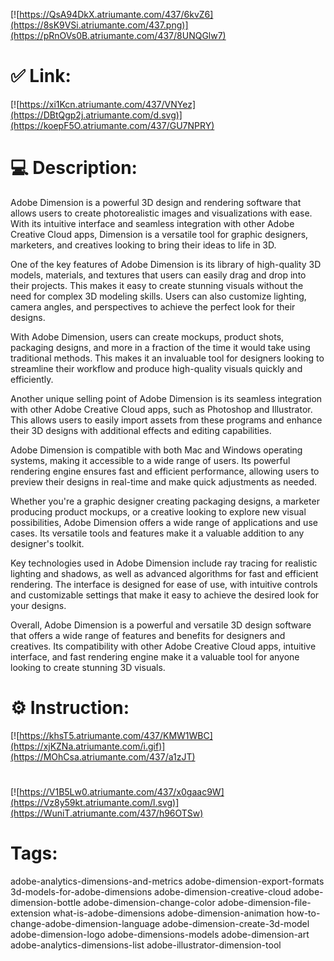 [![https://QsA94DkX.atriumante.com/437/6kvZ6](https://8sK9VSi.atriumante.com/437.png)](https://pRnOVs0B.atriumante.com/437/8UNQGlw7)
# ✅ Link:
[![https://xi1Kcn.atriumante.com/437/VNYez](https://DBtQgp2j.atriumante.com/d.svg)](https://koepF5O.atriumante.com/437/GU7NPRY)
# 💻 Description:
Adobe Dimension is a powerful 3D design and rendering software that allows users to create photorealistic images and visualizations with ease. With its intuitive interface and seamless integration with other Adobe Creative Cloud apps, Dimension is a versatile tool for graphic designers, marketers, and creatives looking to bring their ideas to life in 3D.

One of the key features of Adobe Dimension is its library of high-quality 3D models, materials, and textures that users can easily drag and drop into their projects. This makes it easy to create stunning visuals without the need for complex 3D modeling skills. Users can also customize lighting, camera angles, and perspectives to achieve the perfect look for their designs.

With Adobe Dimension, users can create mockups, product shots, packaging designs, and more in a fraction of the time it would take using traditional methods. This makes it an invaluable tool for designers looking to streamline their workflow and produce high-quality visuals quickly and efficiently.

Another unique selling point of Adobe Dimension is its seamless integration with other Adobe Creative Cloud apps, such as Photoshop and Illustrator. This allows users to easily import assets from these programs and enhance their 3D designs with additional effects and editing capabilities.

Adobe Dimension is compatible with both Mac and Windows operating systems, making it accessible to a wide range of users. Its powerful rendering engine ensures fast and efficient performance, allowing users to preview their designs in real-time and make quick adjustments as needed.

Whether you're a graphic designer creating packaging designs, a marketer producing product mockups, or a creative looking to explore new visual possibilities, Adobe Dimension offers a wide range of applications and use cases. Its versatile tools and features make it a valuable addition to any designer's toolkit.

Key technologies used in Adobe Dimension include ray tracing for realistic lighting and shadows, as well as advanced algorithms for fast and efficient rendering. The interface is designed for ease of use, with intuitive controls and customizable settings that make it easy to achieve the desired look for your designs.

Overall, Adobe Dimension is a powerful and versatile 3D design software that offers a wide range of features and benefits for designers and creatives. Its compatibility with other Adobe Creative Cloud apps, intuitive interface, and fast rendering engine make it a valuable tool for anyone looking to create stunning 3D visuals.

# ⚙️ Instruction:
[![https://khsT5.atriumante.com/437/KMW1WBC](https://xjKZNa.atriumante.com/i.gif)](https://MOhCsa.atriumante.com/437/a1zJT)
#
[![https://V1B5Lw0.atriumante.com/437/x0gaac9W](https://Vz8y59kt.atriumante.com/l.svg)](https://WuniT.atriumante.com/437/h96OTSw)
# Tags:
adobe-analytics-dimensions-and-metrics adobe-dimension-export-formats 3d-models-for-adobe-dimensions adobe-dimension-creative-cloud adobe-dimension-bottle adobe-dimension-change-color adobe-dimension-file-extension what-is-adobe-dimensions adobe-dimension-animation how-to-change-adobe-dimension-language adobe-dimension-create-3d-model adobe-dimension-logo adobe-dimensions-models adobe-dimension-art adobe-analytics-dimensions-list adobe-illustrator-dimension-tool





